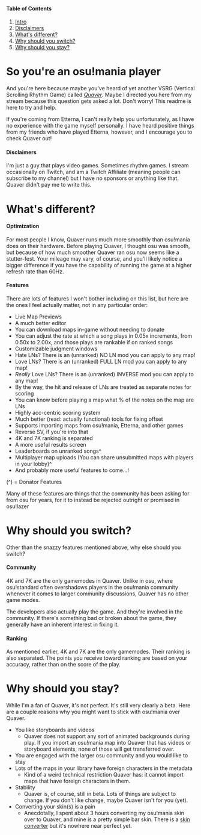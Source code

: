 #### Table of Contents
1. [Intro](#so-youre-an-osumania-player)
2. [Disclaimers](#disclaimers)
3. [What's different?](#whats-different)
4. [Why should you switch?](#why-should-you-switch)
5. [Why should you stay?](#why-should-you-stay)


# So you're an osu!mania player
And you're here because maybe you've heard of yet another VSRG (Vertical Scrolling Rhythm Game) called *[Quaver](https://store.steampowered.com/app/980610/Quaver/)*. Maybe I directed you here from my stream because this question gets asked a lot. Don't worry! This readme is here to try and help.

If you're coming from Etterna, I can't really help you unfortunately, as I have no experience with the game myself personally. I have heard positive things from my friends who have played Etterna, however, and I encourage you to check Quaver out!

#### Disclaimers
I'm just a guy that plays video games. Sometimes rhythm games. I stream occasionally on Twitch, and am a Twitch Affiliate (meaning people can subscribe to my channel) but I have no sponsors or anything like that. Quaver didn't pay me to write this.

# What's different?
#### Optimization
For most people I know, Quaver runs much more smoothly than osu!mania does on their hardware. Before playing Quaver, I thought osu was smooth, but because of how much smoother Quaver ran osu now seems like a stutter-fest. Your mileage may vary, of course, and you'll likely notice a bigger difference if you have the capability of running the game at a higher refresh rate than 60Hz.

#### Features
There are lots of features I won't bother including on this list, but here are the ones I feel actually matter, not in any particular order:

* Live Map Previews
* A much better editor
* You can download maps in-game without needing to donate
* You can adjust the rate at which a song plays in 0.05x increments, from 0.50x to 2.00x, and those plays are rankable if on ranked songs
* Customizable judgment windows
* Hate LNs? There is an (unranked) NO LN mod you can apply to any map!
* Love LNs? There is an (unranked) FULL LN mod you can apply to any map!
* *Really* Love LNs? There is an (unranked) INVERSE mod you can apply to any map!
* By the way, the hit and release of LNs are treated as separate notes for scoring
* You can know before playing a map what % of the notes on the map are LNs
* Highly acc-centric scoring system
* Much better (read: actually functional) tools for fixing offset
* Supports importing maps from osu!mania, Etterna, and other games
* Reverse SV, if you're into that
* 4K and 7K ranking is separated
* A more useful results screen
* Leaderboards on unranked songs^
* Multiplayer map uploads (You can share unsubmitted maps with players in your lobby)^
* And probably more useful features to come...!

(^) = Donator Features

Many of these features are things that the community has been asking for from osu for years, for it to instead be rejected outright or promised in osu!lazer

# Why should you switch?
Other than the snazzy features mentioned above, why else should you switch?

#### Community
4K and 7K are the only gamemodes in Quaver. Unlike in osu, where osu!standard often overshadows players in the osu!mania community whenever it comes to larger community discussions, Quaver has no other game modes.

The developers also actually play the game. And they're involved in the community. If there's something bad or broken about the game, they generally have an inherent interest in fixing it.

#### Ranking
As mentioned earlier, 4K and 7K are the only gamemodes. Their ranking is also separated. The points you receive toward ranking are based on your accuracy, rather than on the score of the play.

# Why should you stay?
While I'm a fan of Quaver, it's not perfect. It's still very clearly a beta. Here are a couple reasons why you might want to stick with osu!mania over Quaver.

* You like storyboards and videos
  * Quaver does not support any sort of animated backgrounds during play. If you import an osu!mania map into Quaver that has videos or storyboard elements, none of those will get transferred over.
* You are engaged with the larger osu community and you would like to stay
* Lots of the maps in your library have foreign characters in the metadata
  * Kind of a weird technical restriction Quaver has: it cannot import maps that have foreign characters in them.
* Stability
  * Quaver is, of course, still in beta. Lots of things are subject to change. If you don't like change, maybe Quaver isn't for you (yet).
* Converting your skin(s) is a pain
  * Anecdotally, I spent about 3 hours converting my osu!mania skin over to Quaver, and mine is a pretty simple bar skin. There is a [skin converter](https://rhythmgamers.net/QBC/) but it's nowhere near perfect yet.
